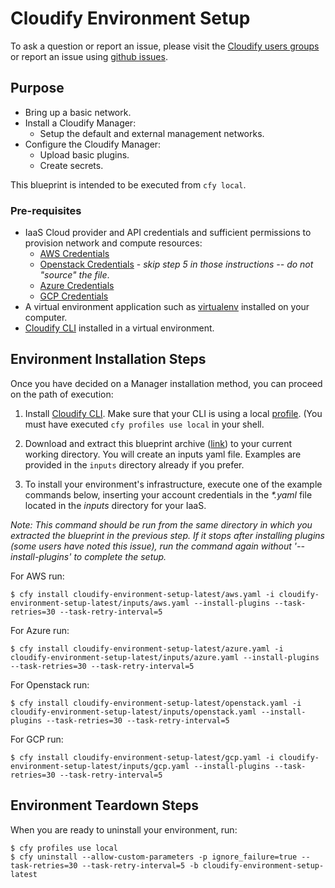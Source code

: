 
# Cloudify Environment Setup

To ask a question or report an issue, please visit the [Cloudify users groups](https://groups.google.com/forum/#!forum/cloudify-users) or report an issue using [github issues](https://github.com/cloudify-examples/cloudify-environment-setup/issues).


## Purpose

* Bring up a basic network.
* Install a Cloudify Manager:
  * Setup the default and external management networks.
* Configure the Cloudify Manager:
  * Upload basic plugins.
  * Create secrets.

This blueprint is intended to be executed from `cfy local`.


### Pre-requisites

- IaaS Cloud provider and API credentials and sufficient permissions to provision network and compute resources:
  - [AWS Credentials](http://docs.aws.amazon.com/general/latest/gr/aws-sec-cred-types.html)
  - [Openstack Credentials](https://docs.openstack.org/user-guide/common/cli-set-environment-variables-using-openstack-rc.html) - *skip step 5 in those instructions -- do not "source" the file*.
  - [Azure Credentials](https://docs.microsoft.com/en-us/azure/azure-resource-manager/resource-manager-api-authentication)
  - [GCP Credentials](https://cloud.google.com/docs/authentication/getting-started)
- A virtual environment application such as [virtualenv](https://virtualenv.pypa.io/en/stable/) installed on your computer.
- [Cloudify CLI](http://docs.getcloudify.org/4.3.0/installation/from-packages/) installed in a virtual environment.


## Environment Installation Steps

Once you have decided on a Manager installation method, you can proceed on the path of execution:

1. Install [Cloudify CLI](http://docs.getcloudify.org/4.3.0/installation/from-packages/). Make sure that your CLI is using a local [profile](http://docs.getcloudify.org/4.3.0/cli/profiles/). (You must have executed `cfy profiles use local` in your shell.

2. Download and extract this blueprint archive ([link](https://github.com/cloudify-examples/cloudify-environment-setup/archive/latest.zip)) to your current working directory. You will create an inputs yaml file. Examples are provided in the `inputs` directory already if you prefer.

3. To install your environment's infrastructure, execute one of the example commands below, inserting your account credentials in the _*.yaml_ file located in the _inputs_ directory for your IaaS.

_Note: This command should be run from the same directory in which you extracted the blueprint in the previous step. If it stops after installing plugins (some users have noted this issue), run the command again without '--install-plugins' to complete the setup._

For AWS run:

```shell
$ cfy install cloudify-environment-setup-latest/aws.yaml -i cloudify-environment-setup-latest/inputs/aws.yaml --install-plugins --task-retries=30 --task-retry-interval=5
```

For Azure run:

```shell
$ cfy install cloudify-environment-setup-latest/azure.yaml -i cloudify-environment-setup-latest/inputs/azure.yaml --install-plugins --task-retries=30 --task-retry-interval=5
```

For Openstack run:

```shell
$ cfy install cloudify-environment-setup-latest/openstack.yaml -i cloudify-environment-setup-latest/inputs/openstack.yaml --install-plugins --task-retries=30 --task-retry-interval=5
```

For GCP run:

```shell
$ cfy install cloudify-environment-setup-latest/gcp.yaml -i cloudify-environment-setup-latest/inputs/gcp.yaml --install-plugins --task-retries=30 --task-retry-interval=5
```


## Environment Teardown Steps

When you are ready to uninstall your environment, run:

```shell
$ cfy profiles use local
$ cfy uninstall --allow-custom-parameters -p ignore_failure=true --task-retries=30 --task-retry-interval=5 -b cloudify-environment-setup-latest

```
